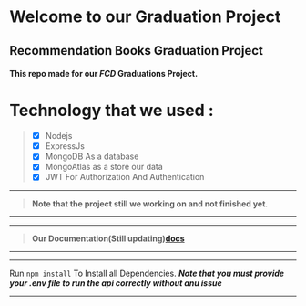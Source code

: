 # Welcome to our Graduation Project

## **Recommendation Books** Graduation Project

#### This repo made for our _FCD_ Graduations Project.

# Technology that we used : 
> - [x] Nodejs
> - [x] ExpressJs
> - [x] MongoDB As a database
> - [x] MongoAtlas as a store our data
> - [x] JWT For Authorization And Authentication

---

> **Note that the project still we working on and not finished yet**.

---
---
> **Our Documentation(Still updating)[docs](docs/)**
---

---
Run `npm install` To Install all Dependencies.
***Note that you must provide your .env file to run the api correctly without anu issue***

---



  


 